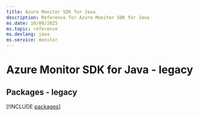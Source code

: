 ```yaml
---
title: Azure Monitor SDK for Java
description: Reference for Azure Monitor SDK for Java
ms.date: 10/08/2025
ms.topic: reference
ms.devlang: java
ms.service: monitor
---
```

# Azure Monitor SDK for Java - legacy
## Packages - legacy
[!INCLUDE [packages](monitor-index.md)]